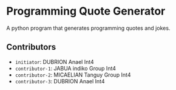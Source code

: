 # Programming Quote Generator

A python program that generates programming quotes and jokes.
## Contributors
- `initiator`: DUBRION Anael Int4
- `contributor-1`: JABUA indiko Group Int4
- `contributor-2`: MICAELIAN Tanguy Group Int4
- `contributor-3`: DUBRION Anael Int4
